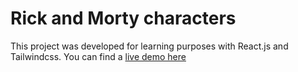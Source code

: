 # Rick and Morty characters

This project was developed for learning purposes with React.js and Tailwindcss. You can find a [live demo here](https://rickandmorty-chars.netlify.app/)
